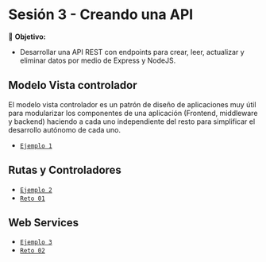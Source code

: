 # Sesión 3 - Creando una API

🎯 **Objetivo:**

- Desarrollar una API REST con endpoints para crear, leer, actualizar y eliminar datos por medio de Express y NodeJS. 

## Modelo Vista controlador

El modelo vista controlador es un patrón de diseño de aplicaciones muy útil para modularizar los componentes de una aplicación (Frontend, middleware y backend) haciendo a cada uno independiente del resto para simplificar el desarrollo autónomo de cada uno. 

- [`Ejemplo 1`](Ejemplo-01/)
<!-- - [`Reto 01`](Reto-01/#reto-1) -->

## Rutas y Controladores

- [`Ejemplo 2`](Ejemplo-02/)
- [`Reto 01`](Reto-02/#reto-2)

## Web Services

- [`Ejemplo 3`](Ejemplo-03/)
- [`Reto 02`](Reto-03/#reto-3)

